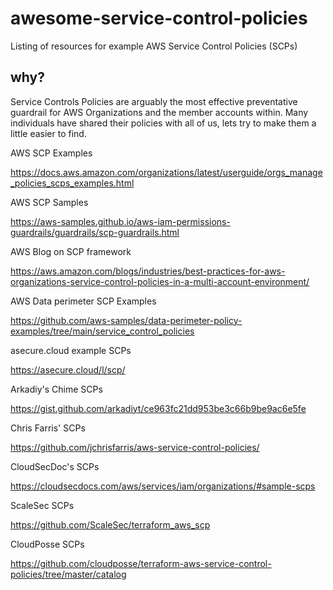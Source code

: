 # awesome-service-control-policies
Listing of resources for example AWS Service Control Policies (SCPs)

## why?

Service Controls Policies are arguably the most effective preventative guardrail for AWS Organizations and the member accounts within. Many individuals have shared their policies with all of us, lets try to make them a little easier to find.

AWS SCP Examples

https://docs.aws.amazon.com/organizations/latest/userguide/orgs_manage_policies_scps_examples.html

AWS SCP Samples

https://aws-samples.github.io/aws-iam-permissions-guardrails/guardrails/scp-guardrails.html 

AWS Blog on SCP framework

https://aws.amazon.com/blogs/industries/best-practices-for-aws-organizations-service-control-policies-in-a-multi-account-environment/ 

AWS Data perimeter SCP Examples

https://github.com/aws-samples/data-perimeter-policy-examples/tree/main/service_control_policies

asecure.cloud example SCPs

https://asecure.cloud/l/scp/ 

Arkadiy's Chime SCPs

https://gist.github.com/arkadiyt/ce963fc21dd953be3c66b9be9ac6e5fe

Chris Farris' SCPs

https://github.com/jchrisfarris/aws-service-control-policies/

CloudSecDoc's SCPs

https://cloudsecdocs.com/aws/services/iam/organizations/#sample-scps

ScaleSec SCPs

https://github.com/ScaleSec/terraform_aws_scp

CloudPosse SCPs

https://github.com/cloudposse/terraform-aws-service-control-policies/tree/master/catalog
 
